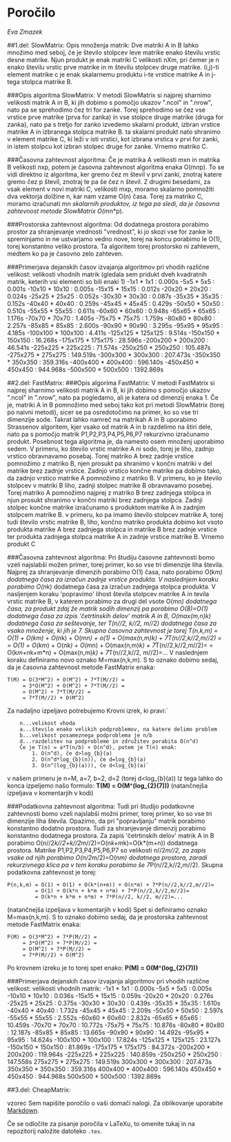# Poročilo

*Eva Zmazek*

##1.del: SlowMatrix:
Opis množenja matrik:
Dve matriki A in B lahko množimo med seboj, če je število stolpcev leve matrike enako številu vrstic desne matrike.
Njun produkt je enak matriki C velikosti nXm, pri čemer je n enako številu vrstic prve matrike in m številu stolpcev druge matrike.
(i,j)-ti element matrike c je enak skalarnemu produktu i-te vrstice matrike A in j-tega stolpca matrike B.

###Opis algoritma SlowMatrix:
V metodi SlowMatrix si najprej sharnimo velikosti matrik A in B, ki jih dobimo s pomočjo ukazov ".ncol" in ".nrow", nato pa se sprehodimo čez tri for zanke.
Torej sprehodimo se čez vse vrstice prve matrike (prva for zanka) in vse stolpce druge matrike (druga for zanka), nato pa s tretjo for zanko izvedemo skalarni produkt,
izbran vrstice matrike A in izbranega stolpca matrike B. ta skalarni produkt nato shranimo v element matrike C, ki leži v isti vrstici, kot izbrana vrstica v prvi for zanki,
in istem stolpcu kot izbran stolpec druge for zanke.
Vrnemo matriko C.

###Časovna zahtevnost algoritma:
Če je matrika A velikosti mxn in matrika B velikosti nxp, potem je časovna zahtevnost algoritma enaka O(m*n*p).
To se vidi direktno iz algoritma, ker gremo čez m števil v prvi zanki, znotraj katere gremo čez p števil, znotraj te pa še čez n števil.
Z drugimi besedami, za vsak element v novi matriki C, velikosti mxp, moramo skalarno pomnožiti dva vektorja dolžine n, kar nam vzame O(n) časa.
Torej za matriko C, moramo izračunati m*n skalarnih produktov, iz tega pa sledi, da je časovna zahtevnost metode SlowMatrix O(m*n*p).

###Prostorska zahtevnost algoritma:
Od dodatnega prostora porabimo prostor za shranjevanje vrednosti "vrednost", ki jo skozi vse for zanke le spreminjamo in ne ustvarjamo vedno nove,
torej na koncu porabimo le O(1), torej konstantno veliko prostora.
Ta algoritem torej prostorsko ni zahtevem, medtem ko pa je časovno zelo zahteven.

###Primerjava dejanskih časov izvajanja algoritmov pri vhodih različne velikost:
velikosti vhodnih matrik (gledala sem pridukt dveh kvadratnih matrik, keterih vsi elementi so bili enaki 1)
-1x1 * 1x1 : 0.000s
-5x5 * 5x5 : 0.001s
-10x10 * 10x10 : 0.005s
-15x15 * 15x15 : 0.012s
-20x20 * 20x20 : 0.024s
-25x25 * 25x25 : 0.052s
-30x30 * 30x30 : 0.087s
-35x35 * 35x35 : 0.152s
-40x40 * 40x40 : 0.259s
-45x45 * 45x45 : 0.429s
-50x50 * 50x50 : 0.510s
-55x55 * 55x55 : 0.611s
-60x60 * 60x60 : 0.948s
-65x65 * 65x65 : 1.176s
-70x70 * 70x70 : 1.405s
-75x75 * 75x75 : 1.759s
-80x80 * 80x80 : 2.257s
-85x85 * 85x85 : 2.600s
-90x90 * 90x90 : 3.295s
-95x95 * 95x95 : 4.185s
-100x100 * 100x100 : 4.411s
-125x125 * 125x125 : 9.514s
-150x150 * 150x150 : 16.268s
-175x175 * 175x175 : 28.596s
-200x200 * 200x200 : 46.541s
-225x225 * 225x225 : 71.574s
-250x250 * 250x250 : 105.487s
-275x275 * 275x275 : 149.519s
-300x300 * 300x300 : 207.473s
-350x350 * 350x350 : 359.316s
-400x400 * 400x400 : 596.140s
-450x450 * 450x450 : 944.968s
-500x500 * 500x500 : 1392.869s



##2.del: FastMatrix:
###Opis algorima FastMatrix:
V metodi FastMatrix si najprej sharnimo velikosti matrik A in B, ki jih dobimo s pomočjo ukazov ".ncol" in ".nrow", nato pa pogledamo, ali je katera od dimenzij enaka 1.
Če je, matriki A in B pomnožimo med seboj tako kot pri metodi SlowMatrix (torej po naivni metodi), sicer se pa osredotočimo na primer, ko so
vse tri dimenzije sode. Takrat lahko namreč na matrikah A in B uporabimo Strassenov algoritem, kjer vsako od matrik A in b razdelimo na štiri dele, nato pa s pomočjo matrik P1,P2,P3,P4,P5,P6,P7 rekurzivno
izračunamo produkt. Posebnost tega algoritma je, da namesto osem množenj uporabimo sedem.
V primeru, ko število vrstic matrike A ni sodo, torej je liho, zadnjo vrstico obravnavamo posebaj. Torej matriko A brez zadnje vrstice pomnožimo z matriko B,
njen prosukt pa shranimo v končni matriki v del matrike brez zadnje vrstice. Zadnjo vrstico končne matrike pa dobimo tako, da zadnjo vrstico matrike A pomnožimo
z matriko B. V primeru, ko je število stolpcev v matriki B liho, zadnji stolpec matrike B obravnavamo posebej. Torej matriko A pomnožimo najprej z matriko B brez
zadnjega stolpca in njun prosukt shranimo v končni matriki brez zadnjega stolpca. Zadnji stolpec končne matrike izračunamo s produktom matrike A in zadnjim
stolpcem matrike B. v primeru, ko pa imamo število stolpcev matrike A, torej tudi število vrstic matrike B, liho, končno matriko produkta dobimo kot vsoto
produkta matrike A brez zadnjega stolpca in matrike B brez zadnje vrstice ter produkta zadnjega stolpca matrike A in zadnje vrstice matrike B.
Vrnemo produkt C

###Časovna zahtevnost algoritma:
Pri študiju časovne zahtevnosti bomo vzeli najslabši možen primer, torej primer, ko so vse tri dimenzije liha števila.
Najprej za shranjevanje dimenzih porabimo O(1) časa, nato porabimo O(k*m) dodatnega časa za izračun zadnje vrstice produkta. V naslednjem koraku porabimo O(n*k) dodatnega časa za
izračun zadnjega stolpca produkta. V nasljenjem koraku 'popravimo' lihost števila stolpcev matrike A in tevila vrstic matrike B, v katerem porabimo za
drugi del vsote O(m*n) dodatnega časa, za produkt zdaj že matrik sodih dimenzij pa porabimo O(8)=O(1) dodatnega časa za izpis 'četrtinskih delov' matrik A in B,
O(max(m,n)*k) dodatnega časa za seštevanje, ter T(n//2, k//2, m//2) dodatnega časa za vsako množenje, ki jih je 7.
Skupna časovna zahtevnost je torej
T(n,k,m) = O(1) + O(k*m) + O(n*k) + O(m*n) + o(1) + O(max(n,m)*k) + 7*T(n//2,k//2,m//2) =
         = O(1) + O(k*m) + O(n*k) + O(m*n) + O(max(n,m)*k) + 7*T(n//2,k//2,m//2)=
         = O(k*m+n*k+m*n) + O(max(n,m)*k) + 7*T(n//2,k//2, m//2)=...
V naslednjem koraku definiramo novo oznako M=max(n,k,m).
S to oznako dobimo sedaj, da je časovna zahtevnost metode FastMatrix enaka:
```
T(M) = O(3*M^2) + O(M^2) + 7*T(M//2) =
     = 3*O(M^2) + O(M^2) + 7*T(M//2) =
     = O(M^2) + 7*T(M//2) =
     = 7*T(M//2) + O(M^2)
```
Za nadaljno izpeljavo potrebujemo Krovni izrek, ki pravi:`
```
    n...velikost vhoda
    a...število enako velikih podproblemov, na katere delimo problem
    b...velikost posameznega podproblema je n/b
    d...razdelitev na podprobleme in združitev porabita O(n^d)
    Če je T(n) = a*T(n/b) + O(n^d), potem je T(n) enak:
        1. O(n^d), če d>log_{b}(a)
        2. O(n^d*log_{b}(n)), če d=log_{b}(a)
        3. O(n^(log_{b}(a))), če d<log_{b}(a)`
```
v našem primeru je n=M, a=7, b=2, d=2 (torej d<log_{b}(a))
Iz tega lahko do konca izpeljemo našo formulo:
**T(M) = O(M^(log_{2}(7)))**
(natančnejša izpeljava v komentarjih v kodi)

###Podatkovna zahtevnost algoritma:
Tudi pri študijo podatkovne zahtevnosti bomo vzeli najslabši možni primer, torej primer, ko so vse tri dimenzije liha števila. Opazimo, da pri "popravljanju" matrik
porabimo konstantno dodatno prostora. Tudi za shranjevanje dimenzij porabimo konstantno dodatnega prostora. Za zapis 'četrtinskih delov' matrik A in B porabimo
O(n//2*k//2+k//2*m//2)=O(n*k+m*k)=O(k*(m+n)) dodatnega prostora. Matrike P1,P2,P3,P4,P5,P6,P7 so velikosti n//2*m//2, za zapis vsake od njih porabimo O(n/2*m/2)=O(n*m)
dodatnega prostora, zaradi rekurzivnega klica pa v tem koraku porabimo še 7*P(n//2,k//2,m//2).
Skupna podatkovna zahtevnost je torej:
```
P(n,k,m) = O(1) + O(1) + O(k*(n+m)) + O(n*m) + 7*P(n//2,k//2,m//2)=
         = O(1) + O(k*n + k*m + n*m) + 7*P(n//2,k//2,m//2)=
         = O(k*n + k*m + n*m) + 7*P(n//2, k//2, m//2)=...
```
(natančnejša izpeljava v komentarjih v kodi)
Spet si definiramo oznako M=max(n,k,m).
S to oznako dobimo sedaj, da je prostorska zahtevnost metode FastMatrix enaka:
```
P(M) = O(3*M^2) + 7*P(M//2) =
     = 3*O(M^2) + 7*P(M//2) =
     = O(M^2) + 7*P(M//2) =
     = 7*P(M//2) + O(M^2)
```
Po krovnem izreku je to torej spet enako:
**P(M) = O(M^(log_{2}(7)))**

###Primerjava dejanskih časov izvajanja algoritmov pri vhodih različne velikost:
velikosti vhodnih matrik:
-1x1 * 1x1 : 0.000s
-5x5 * 5x5 : 0.005s
-10x10 * 10x10 : 0.036s
-15x15 * 15x15 : 0.059s
-20x20 * 20x20 : 0.276s
-25x25 * 25x25 : 0.375s
-30x30 * 30x30 : 0.439s
-35x35 * 35x35 : 1.610s
-40x40 * 40x40 : 1.732s
-45x45 * 45x45 : 2.209s
-50x50 * 50x50 : 2.597s
-55x55 * 55x55 : 2.552s
-60x60 * 60x60 : 2.832s
-65x65 * 65x65 : 10.459s
-70x70 * 70x70 : 10.772s
-75x75 * 75x75 : 10.876s
-80x80 * 80x80 : 12.187s
-85x85 * 85x85 : 13.665s
-90x90 * 90x90 : 14.492s
-95x95 * 95x95 : 14.624s
-100x100 * 100x100 : 17.824s
-125x125 * 125x125 : 23.127s
-150x150 * 150x150 : 81.869s
-175x175 * 175x175 : 84.372s
-200x200 * 200x200 : 119.964s
-225x225 * 225x225 : 140.859s
-250x250 * 250x250 : 147.558s
275x275 * 275x275 : 149.519s
300x300 * 300x300 : 207.473s
350x350 * 350x350 : 359.316s
400x400 * 400x400 : 596.140s
450x450 * 450x450 : 944.968s
500x500 * 500x500 : 1392.869s

##3.del: CheapMatrix:


vzorec
Sem napišite poročilo o vaši domači nalogi. Za oblikovanje uporabite [Markdown](https://guides.github.com/features/mastering-markdown/).

Če se odločite za pisanje poročila v LaTeXu, to omenite tukaj in na repozitorij naložite datoteko `.tex`.
